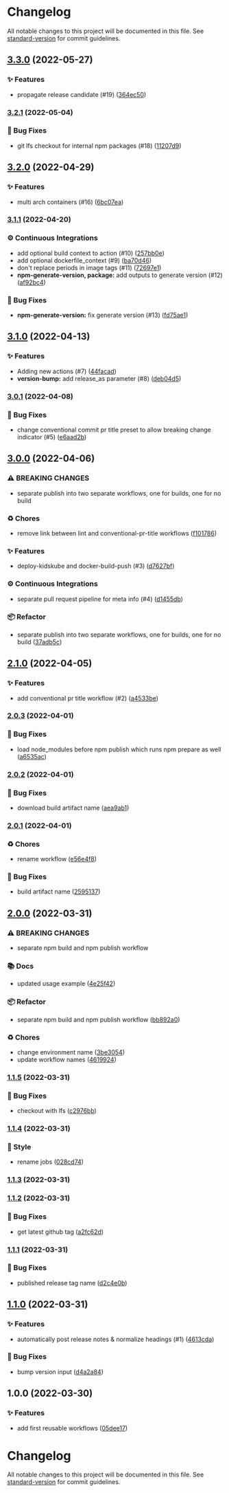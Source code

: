 # Changelog

All notable changes to this project will be documented in this file. See [standard-version](https://github.com/conventional-changelog/standard-version) for commit guidelines.

## [3.3.0](https://github.com/KL-Engineering/github-action-workflows/branches/compare/v3.3.0%0Dv3.2.1) (2022-05-27)


### ✨ Features

* propagate release candidate (#19) ([364ec50](https://github.com/KL-Engineering/github-action-workflows/commits/364ec50996725a20a7773a06c94518a1f92589ba))

### [3.2.1](https://github.com/KL-Engineering/github-action-workflows/branches/compare/v3.2.1%0Dv3.2.0) (2022-05-04)


### 🐛 Bug Fixes

* git lfs checkout for internal npm packages (#18) ([11207d9](https://github.com/KL-Engineering/github-action-workflows/commits/11207d944a8e5d06d7bd51d13cdd716acf2de0bb))

## [3.2.0](https://github.com/KL-Engineering/github-action-workflows/branches/compare/v3.2.0%0Dv3.1.1) (2022-04-29)


### ✨ Features

* multi arch containers (#16) ([6bc07ea](https://github.com/KL-Engineering/github-action-workflows/commits/6bc07ea0fbe8b691ca69533f42280b659061251b))

### [3.1.1](https://github.com/KL-Engineering/github-action-workflows/branches/compare/v3.1.1%0Dv3.1.0) (2022-04-20)


### ⚙️ Continuous Integrations

* add optional build context to action (#10) ([257bb0e](https://github.com/KL-Engineering/github-action-workflows/commits/257bb0e28fbe6163c9c7e333471aa571bd226bf0))
* add optional dockerfile_context (#9) ([ba70d46](https://github.com/KL-Engineering/github-action-workflows/commits/ba70d467ab03c339edc93ca849837b6a860981fe))
* don't replace periods in image tags (#11) ([72697e1](https://github.com/KL-Engineering/github-action-workflows/commits/72697e1014be51b7e1879f115eb1db31817baa70))
* **npm-generate-version, package:** add outputs to generate version (#12) ([af92bc4](https://github.com/KL-Engineering/github-action-workflows/commits/af92bc4dae9521b06053761eefba78151c529f2a))


### 🐛 Bug Fixes

* **npm-generate-version:** fix generate version (#13) ([fd75ae1](https://github.com/KL-Engineering/github-action-workflows/commits/fd75ae138cbb40d666d49b091ec2a4220a0ebeb3))

## [3.1.0](https://github.com/KL-Engineering/github-action-workflows/branches/compare/v3.1.0%0Dv3.0.1) (2022-04-13)


### ✨ Features

* Adding new actions (#7) ([44facad](https://github.com/KL-Engineering/github-action-workflows/commits/44facad37173b9cc3f13b5ebdb562307577f5d18))
* **version-bump:** add release_as parameter (#8) ([deb04d5](https://github.com/KL-Engineering/github-action-workflows/commits/deb04d5abaf4aaa5fbc72d3e06ee345c9e693df7))

### [3.0.1](https://github.com/KL-Engineering/github-action-workflows/branches/compare/v3.0.1%0Dv3.0.0) (2022-04-08)


### 🐛 Bug Fixes

* change conventional commit pr title preset to allow breaking change indicator (#5) ([e6aad2b](https://github.com/KL-Engineering/github-action-workflows/commits/e6aad2bcb1956551522e294540c8230826db2c9a))

## [3.0.0](https://github.com/KL-Engineering/github-action-workflows/branches/compare/v3.0.0%0Dv2.1.0) (2022-04-06)


### ⚠ BREAKING CHANGES

* separate publish into two separate workflows, one for builds, one for no build

### ♻️ Chores

* remove link between lint and conventional-pr-title workflows ([f101786](https://github.com/KL-Engineering/github-action-workflows/commits/f101786e58a6502aa3e9497e5c58ece47251e515))


### ✨ Features

* deploy-kidskube and docker-build-push (#3) ([d7627bf](https://github.com/KL-Engineering/github-action-workflows/commits/d7627bfc846394fb145167fb5cbca14c32855d4c))


### ⚙️ Continuous Integrations

* separate pull request pipeline for meta info (#4) ([d1455db](https://github.com/KL-Engineering/github-action-workflows/commits/d1455dbd0abaa8420746a551406589335b492246))


### 📦 Refactor

* separate publish into two separate workflows, one for builds, one for no build ([37adb5c](https://github.com/KL-Engineering/github-action-workflows/commits/37adb5ca092f5831f703610b125d8cd7d8c2566a))

## [2.1.0](https://github.com/KL-Engineering/github-action-workflows/branches/compare/v2.1.0%0Dv2.0.3) (2022-04-05)


### ✨ Features

* add conventional pr title workflow (#2) ([a4533be](https://github.com/KL-Engineering/github-action-workflows/commits/a4533beb2a1b4f84b4509fdabc60c66e7d5b8e6b))

### [2.0.3](https://github.com/KL-Engineering/github-action-workflows/branches/compare/v2.0.3%0Dv2.0.2) (2022-04-01)


### 🐛 Bug Fixes

* load node_modules before npm publish which runs npm prepare as well ([a6535ac](https://github.com/KL-Engineering/github-action-workflows/commits/a6535ac497bd64c36c3d1fef009e5c468f863b11))

### [2.0.2](https://github.com/KL-Engineering/github-action-workflows/branches/compare/v2.0.2%0Dv2.0.1) (2022-04-01)


### 🐛 Bug Fixes

* download build artifact name ([aea9ab1](https://github.com/KL-Engineering/github-action-workflows/commits/aea9ab122e34bb61327e3fa3789eaaaa25deaacf))

### [2.0.1](https://github.com/KL-Engineering/github-action-workflows/branches/compare/v2.0.1%0Dv2.0.0) (2022-04-01)


### ♻️ Chores

* rename workflow ([e56e4f8](https://github.com/KL-Engineering/github-action-workflows/commits/e56e4f8239369591254d4bc4f783e879399680c2))


### 🐛 Bug Fixes

* build artifact name ([2595137](https://github.com/KL-Engineering/github-action-workflows/commits/2595137116d9002a8e0f4ef8d11173088a7b9111))

## [2.0.0](https://github.com/KL-Engineering/github-action-workflows/branches/compare/v2.0.0%0Dv1.1.5) (2022-03-31)


### ⚠ BREAKING CHANGES

* separate npm build and npm publish workflow

### 📚 Docs

* updated usage example ([4e25f42](https://github.com/KL-Engineering/github-action-workflows/commits/4e25f427312e18f44727ec26850483676d59d70b))


### 📦 Refactor

* separate npm build and npm publish workflow ([bb892a0](https://github.com/KL-Engineering/github-action-workflows/commits/bb892a02bc38763b462ea13c46f537e9cf3c88f3))


### ♻️ Chores

* change environment name ([3be3054](https://github.com/KL-Engineering/github-action-workflows/commits/3be3054c7890963a2e8be3fc372f5cc9018f42ca))
* update workflow names ([4619924](https://github.com/KL-Engineering/github-action-workflows/commits/46199240da6efb2e097ceda7b7c47398623455e0))

### [1.1.5](https://github.com/KL-Engineering/github-action-workflows/branches/compare/v1.1.5%0Dv1.1.4) (2022-03-31)


### 🐛 Bug Fixes

* checkout with lfs ([c2976bb](https://github.com/KL-Engineering/github-action-workflows/commits/c2976bb1b5b70e072987fb64b65ed814fa6c1652))

### [1.1.4](https://github.com/KL-Engineering/github-action-workflows/branches/compare/v1.1.4%0Dv1.1.3) (2022-03-31)


### 💎 Style

* rename jobs ([028cd74](https://github.com/KL-Engineering/github-action-workflows/commits/028cd741f7e2a95ea782f2757eef62ab2f1bfcad))

### [1.1.3](https://github.com/KL-Engineering/github-action-workflows/branches/compare/v1.1.3%0Dv1.1.2) (2022-03-31)

### [1.1.2](https://github.com/KL-Engineering/github-action-workflows/branches/compare/v1.1.2%0Dv1.1.1) (2022-03-31)


### 🐛 Bug Fixes

* get latest github tag ([a2fc62d](https://github.com/KL-Engineering/github-action-workflows/commits/a2fc62d577886f290b78c4650873111b28191e2f))

### [1.1.1](https://github.com/KL-Engineering/github-action-workflows/branches/compare/v1.1.1%0Dv1.1.0) (2022-03-31)


### 🐛 Bug Fixes

* published release tag name ([d2c4e0b](https://github.com/KL-Engineering/github-action-workflows/commits/d2c4e0bbbd298952141618450c6d68b3e21894a8))

## [1.1.0](https://github.com/KL-Engineering/github-action-workflows/branches/compare/v1.1.0%0Dv1.0.0) (2022-03-31)


### ✨ Features

* automatically post release notes & normalize headings (#1) ([4613cda](https://github.com/KL-Engineering/github-action-workflows/commits/4613cda40e717d35557b4c0bfcd9e0b632fbdcef))


### 🐛 Bug Fixes

* bump version input ([d4a2a84](https://github.com/KL-Engineering/github-action-workflows/commits/d4a2a846b7894b264f34e31031e8814d4342a020))

## 1.0.0 (2022-03-30)


### ✨ Features

* add first reusable workflows ([05dee17](https://github.com/KL-Engineering/github-action-workflows/commits/05dee17313ee0436a8e3ae2041ba8d620fc515da))

# Changelog

All notable changes to this project will be documented in this file. See [standard-version](https://github.com/conventional-changelog/standard-version) for commit guidelines.
